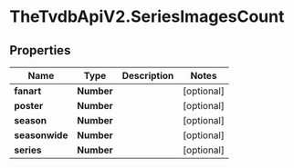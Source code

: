 # TheTvdbApiV2.SeriesImagesCount

## Properties
Name | Type | Description | Notes
------------ | ------------- | ------------- | -------------
**fanart** | **Number** |  | [optional] 
**poster** | **Number** |  | [optional] 
**season** | **Number** |  | [optional] 
**seasonwide** | **Number** |  | [optional] 
**series** | **Number** |  | [optional] 


